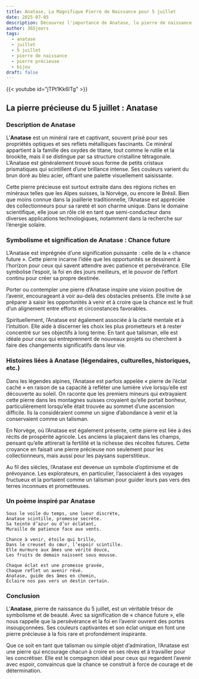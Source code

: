 ```yaml
---
title: Anatase, La Magnifique Pierre de Naissance pour 5 juillet
date: 2025-07-05
description: Découvrez l'importance de Anatase, la pierre de naissance du 5 juillet qui symbolise Chance future. Laissez sa beauté et sa signification illuminer votre journée.
author: 365jours
tags:
  - anatase
  - juillet
  - 5 juillet
  - pierre de naissance
  - pierre précieuse
  - bijou
draft: false
---
```


{{< youtube id="jTPt1Kk6lTg" >}}

## La pierre précieuse du 5 juillet : Anatase

### Description de Anatase

L’**Anatase** est un minéral rare et captivant, souvent prisé pour ses propriétés optiques et ses reflets métalliques fascinants. Ce minéral appartient à la famille des oxydes de titane, tout comme le rutile et la brookite, mais il se distingue par sa structure cristalline tétragonale. L’Anatase est généralement trouvé sous forme de petits cristaux prismatiques qui scintillent d’une brillance intense. Ses couleurs varient du brun doré au bleu acier, offrant une palette visuellement saisissante.

Cette pierre précieuse est surtout extraite dans des régions riches en minéraux telles que les Alpes suisses, la Norvège, ou encore le Brésil. Bien que moins connue dans la joaillerie traditionnelle, l’Anatase est appréciée des collectionneurs pour sa rareté et son charme unique. Dans le domaine scientifique, elle joue un rôle clé en tant que semi-conducteur dans diverses applications technologiques, notamment dans la recherche sur l’énergie solaire.

### Symbolisme et signification de Anatase : Chance future

L’Anatase est imprégnée d’une signification puissante : celle de la « chance future ». Cette pierre incarne l’idée que les opportunités se dessinent à l’horizon pour ceux qui savent attendre avec patience et persévérance. Elle symbolise l’espoir, la foi en des jours meilleurs, et le pouvoir de l’effort continu pour créer sa propre destinée.

Porter ou contempler une pierre d’Anatase inspire une vision positive de l’avenir, encourageant à voir au-delà des obstacles présents. Elle invite à se préparer à saisir les opportunités à venir et à croire que la chance est le fruit d’un alignement entre efforts et circonstances favorables.

Spirituellement, l’Anatase est également associée à la clarté mentale et à l’intuition. Elle aide à discerner les choix les plus prometteurs et à rester concentré sur ses objectifs à long terme. En tant que talisman, elle est idéale pour ceux qui entreprennent de nouveaux projets ou cherchent à faire des changements significatifs dans leur vie.

### Histoires liées à Anatase (légendaires, culturelles, historiques, etc.)

Dans les légendes alpines, l’Anatase est parfois appelée « pierre de l’éclat caché » en raison de sa capacité à refléter une lumière vive lorsqu’elle est découverte au soleil. On raconte que les premiers mineurs qui extrayaient cette pierre dans les montagnes suisses croyaient qu’elle portait bonheur, particulièrement lorsqu’elle était trouvée au sommet d’une ascension difficile. Ils la considéraient comme un signe d’abondance à venir et la conservaient comme un talisman.

En Norvège, où l’Anatase est également présente, cette pierre est liée à des récits de prospérité agricole. Les anciens la plaçaient dans les champs, pensant qu’elle attirerait la fertilité et la richesse des récoltes futures. Cette croyance en faisait une pierre précieuse non seulement pour les collectionneurs, mais aussi pour les paysans superstitieux.

Au fil des siècles, l’Anatase est devenue un symbole d’optimisme et de prévoyance. Les explorateurs, en particulier, l’associaient à des voyages fructueux et la portaient comme un talisman pour guider leurs pas vers des terres inconnues et prometteuses.

### Un poème inspiré par Anatase

```
Sous le voile du temps, une lueur discrète,  
Anatase scintille, promesse secrète.  
Sa teinte d’azur ou d’or éclatant,  
Muraille de patience face aux vents.  

Chance à venir, étoile qui brille,  
Dans le creuset du cœur, l’espoir scintille.  
Elle murmure aux âmes une vérité douce,  
Les fruits de demain naissent sous mousse.  

Chaque éclat est une promesse gravée,  
Chaque reflet un avenir rêvé.  
Anatase, guide des âmes en chemin,  
Éclaire nos pas vers un destin certain.  
```

### Conclusion

L’**Anatase**, pierre de naissance du 5 juillet, est un véritable trésor de symbolisme et de beauté. Avec sa signification de « chance future », elle nous rappelle que la persévérance et la foi en l’avenir ouvrent des portes insoupçonnées. Ses couleurs captivantes et son éclat unique en font une pierre précieuse à la fois rare et profondément inspirante.

Que ce soit en tant que talisman ou simple objet d’admiration, l’Anatase est une pierre qui encourage chacun à croire en ses rêves et à travailler pour les concrétiser. Elle est le compagnon idéal pour ceux qui regardent l’avenir avec espoir, convaincus que la chance se construit à force de courage et de détermination.